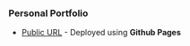 ### Personal Portfolio
- [Public URL](https://318097.github.io/portfolio/) - Deployed using **Github Pages**